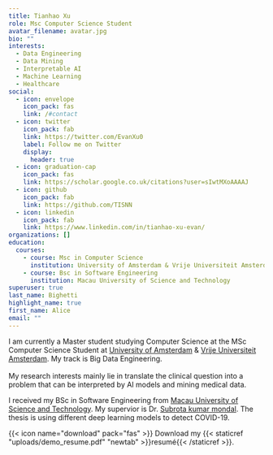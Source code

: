 ```yaml
---
title: Tianhao Xu
role: Msc Computer Science Student
avatar_filename: avatar.jpg
bio: ""
interests:
  - Data Engineering
  - Data Mining
  - Interpretable AI
  - Machine Learning
  - Healthcare
social:
  - icon: envelope
    icon_pack: fas
    link: /#contact
  - icon: twitter
    icon_pack: fab
    link: https://twitter.com/EvanXu0
    label: Follow me on Twitter
    display:
      header: true
  - icon: graduation-cap
    icon_pack: fas
    link: https://scholar.google.co.uk/citations?user=sIwtMXoAAAAJ
  - icon: github
    icon_pack: fab
    link: https://github.com/TISNN
  - icon: linkedin
    icon_pack: fab
    link: https://www.linkedin.com/in/tianhao-xu-evan/
organizations: []
education:
  courses:
    - course: Msc in Computer Science
      institution: University of Amsterdam & Vrije Universiteit Amsterdam
    - course: Bsc in Software Engineering
      institution: Macau University of Science and Technology
superuser: true
last_name: Bighetti
highlight_name: true
first_name: Alice
email: ""
---
```

I am currently a Master student studying Computer Science at the MSc Computer Science Student at [University of Amsterdam](https://www.uva.nl/) & [Vrije Universiteit Amsterdam](https://vu.nl/nl). My track is Big Data Engineering.\
\
My research interests mainly lie in translate the clinical question into a problem that can be interpreted by AI models and mining medical data.

I received my BSc in Software Engineering from [Macau University of Science and Technology](https://www.must.edu.mo/en). My supervior is Dr. [Subrota kumar mondal](https://www.must.edu.mo/scse/staff/subrota). The thesis is using different deep learning models to detect COVID-19.  

{{< icon name="download" pack="fas" >}} Download my {{< staticref "uploads/demo_resume.pdf" "newtab" >}}resumé{{< /staticref >}}.